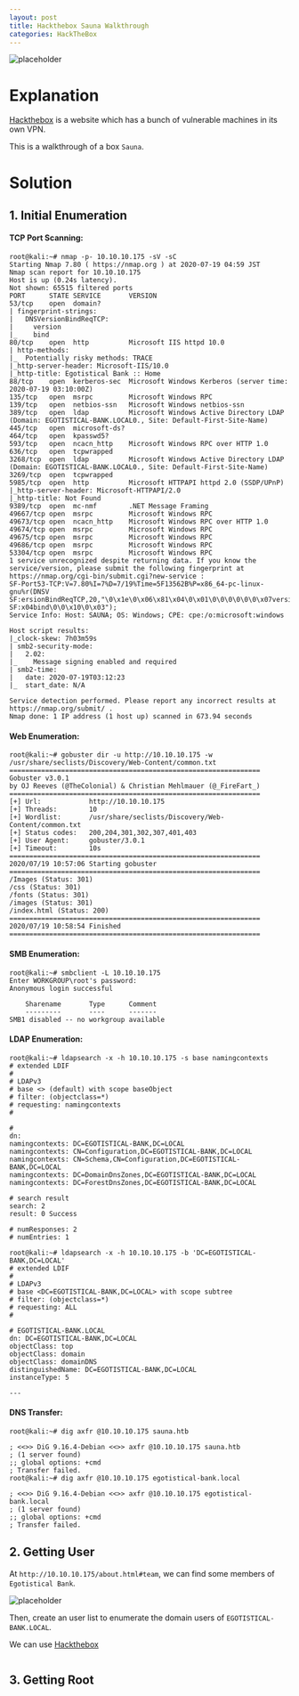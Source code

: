 ```yaml
---
layout: post
title: Hackthebox Sauna Walkthrough
categories: HackTheBox
---
```


![placeholder](https://media.githubusercontent.com/media/1n4r1/1n4r1.github.io/master/public/images/2020-07-19/sauna.png)

# Explanation
[Hackthebox](https://www.hackthebox.eu/) is a website which has a bunch of vulnerable machines in its own VPN.

This is a walkthrough of a box `Sauna`.

# Solution
## 1. Initial Enumeration
#### TCP Port Scanning:
```shell
root@kali:~# nmap -p- 10.10.10.175 -sV -sC
Starting Nmap 7.80 ( https://nmap.org ) at 2020-07-19 04:59 JST
Nmap scan report for 10.10.10.175
Host is up (0.24s latency).
Not shown: 65515 filtered ports
PORT      STATE SERVICE       VERSION
53/tcp    open  domain?
| fingerprint-strings:
|   DNSVersionBindReqTCP:
|     version
|_    bind
80/tcp    open  http          Microsoft IIS httpd 10.0
| http-methods:
|_  Potentially risky methods: TRACE
|_http-server-header: Microsoft-IIS/10.0
|_http-title: Egotistical Bank :: Home
88/tcp    open  kerberos-sec  Microsoft Windows Kerberos (server time: 2020-07-19 03:10:00Z)
135/tcp   open  msrpc         Microsoft Windows RPC
139/tcp   open  netbios-ssn   Microsoft Windows netbios-ssn
389/tcp   open  ldap          Microsoft Windows Active Directory LDAP (Domain: EGOTISTICAL-BANK.LOCAL0., Site: Default-First-Site-Name)
445/tcp   open  microsoft-ds?
464/tcp   open  kpasswd5?
593/tcp   open  ncacn_http    Microsoft Windows RPC over HTTP 1.0
636/tcp   open  tcpwrapped
3268/tcp  open  ldap          Microsoft Windows Active Directory LDAP (Domain: EGOTISTICAL-BANK.LOCAL0., Site: Default-First-Site-Name)
3269/tcp  open  tcpwrapped
5985/tcp  open  http          Microsoft HTTPAPI httpd 2.0 (SSDP/UPnP)
|_http-server-header: Microsoft-HTTPAPI/2.0
|_http-title: Not Found
9389/tcp  open  mc-nmf        .NET Message Framing
49667/tcp open  msrpc         Microsoft Windows RPC
49673/tcp open  ncacn_http    Microsoft Windows RPC over HTTP 1.0
49674/tcp open  msrpc         Microsoft Windows RPC
49675/tcp open  msrpc         Microsoft Windows RPC
49686/tcp open  msrpc         Microsoft Windows RPC
53304/tcp open  msrpc         Microsoft Windows RPC
1 service unrecognized despite returning data. If you know the service/version, please submit the following fingerprint at https://nmap.org/cgi-bin/submit.cgi?new-service :
SF-Port53-TCP:V=7.80%I=7%D=7/19%Time=5F13562B%P=x86_64-pc-linux-gnu%r(DNSV
SF:ersionBindReqTCP,20,"\0\x1e\0\x06\x81\x04\0\x01\0\0\0\0\0\0\x07version\
SF:x04bind\0\0\x10\0\x03");
Service Info: Host: SAUNA; OS: Windows; CPE: cpe:/o:microsoft:windows

Host script results:
|_clock-skew: 7h03m59s
| smb2-security-mode:
|   2.02:
|_    Message signing enabled and required
| smb2-time:
|   date: 2020-07-19T03:12:23
|_  start_date: N/A

Service detection performed. Please report any incorrect results at https://nmap.org/submit/ .
Nmap done: 1 IP address (1 host up) scanned in 673.94 seconds
```

#### Web Enumeration:
```shell
root@kali:~# gobuster dir -u http://10.10.10.175 -w /usr/share/seclists/Discovery/Web-Content/common.txt 
===============================================================
Gobuster v3.0.1
by OJ Reeves (@TheColonial) & Christian Mehlmauer (@_FireFart_)
===============================================================
[+] Url:            http://10.10.10.175
[+] Threads:        10
[+] Wordlist:       /usr/share/seclists/Discovery/Web-Content/common.txt
[+] Status codes:   200,204,301,302,307,401,403
[+] User Agent:     gobuster/3.0.1
[+] Timeout:        10s
===============================================================
2020/07/19 10:57:06 Starting gobuster
===============================================================
/Images (Status: 301)
/css (Status: 301)
/fonts (Status: 301)
/images (Status: 301)
/index.html (Status: 200)
===============================================================
2020/07/19 10:58:54 Finished
===============================================================
```

#### SMB Enumeration:
```shell
root@kali:~# smbclient -L 10.10.10.175
Enter WORKGROUP\root's password: 
Anonymous login successful

	Sharename       Type      Comment
	---------       ----      -------
SMB1 disabled -- no workgroup available
```

#### LDAP Enumeration:
```shell
root@kali:~# ldapsearch -x -h 10.10.10.175 -s base namingcontexts
# extended LDIF
#
# LDAPv3
# base <> (default) with scope baseObject
# filter: (objectclass=*)
# requesting: namingcontexts 
#

#
dn:
namingcontexts: DC=EGOTISTICAL-BANK,DC=LOCAL
namingcontexts: CN=Configuration,DC=EGOTISTICAL-BANK,DC=LOCAL
namingcontexts: CN=Schema,CN=Configuration,DC=EGOTISTICAL-BANK,DC=LOCAL
namingcontexts: DC=DomainDnsZones,DC=EGOTISTICAL-BANK,DC=LOCAL
namingcontexts: DC=ForestDnsZones,DC=EGOTISTICAL-BANK,DC=LOCAL

# search result
search: 2
result: 0 Success

# numResponses: 2
# numEntries: 1
```
```shell
root@kali:~# ldapsearch -x -h 10.10.10.175 -b 'DC=EGOTISTICAL-BANK,DC=LOCAL'
# extended LDIF
#
# LDAPv3
# base <DC=EGOTISTICAL-BANK,DC=LOCAL> with scope subtree
# filter: (objectclass=*)
# requesting: ALL
#

# EGOTISTICAL-BANK.LOCAL
dn: DC=EGOTISTICAL-BANK,DC=LOCAL
objectClass: top
objectClass: domain
objectClass: domainDNS
distinguishedName: DC=EGOTISTICAL-BANK,DC=LOCAL
instanceType: 5

---

```

#### DNS Transfer:
```shell
root@kali:~# dig axfr @10.10.10.175 sauna.htb

; <<>> DiG 9.16.4-Debian <<>> axfr @10.10.10.175 sauna.htb
; (1 server found)
;; global options: +cmd
; Transfer failed.
root@kali:~# dig axfr @10.10.10.175 egotistical-bank.local

; <<>> DiG 9.16.4-Debian <<>> axfr @10.10.10.175 egotistical-bank.local
; (1 server found)
;; global options: +cmd
; Transfer failed.
```


## 2. Getting User

At `http://10.10.10.175/about.html#team`, we can find some members of `Egotistical Bank`.

![placeholder](https://media.githubusercontent.com/media/1n4r1/1n4r1.github.io/master/public/images/2020-07-19/sauna.png)

Then, create an user list to enumerate the domain users of `EGOTISTICAL-BANK.LOCAL`.

We can use [Hackthebox](https://www.hackthebox.eu/) 
```shell

```


## 3. Getting Root

